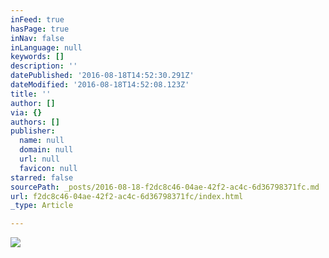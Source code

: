 ```yaml
---
inFeed: true
hasPage: true
inNav: false
inLanguage: null
keywords: []
description: ''
datePublished: '2016-08-18T14:52:30.291Z'
dateModified: '2016-08-18T14:52:08.123Z'
title: ''
author: []
via: {}
authors: []
publisher:
  name: null
  domain: null
  url: null
  favicon: null
starred: false
sourcePath: _posts/2016-08-18-f2dc8c46-04ae-42f2-ac4c-6d36798371fc.md
url: f2dc8c46-04ae-42f2-ac4c-6d36798371fc/index.html
_type: Article

---
```

![](https://the-grid-user-content.s3-us-west-2.amazonaws.com/f1fb2d10-fad7-47b5-8a3d-638135ee0d8f.jpg)
